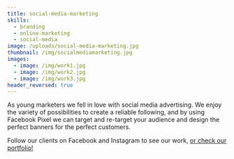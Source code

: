 ```yaml
---
title: social-media-marketing
skills:
  - branding
  - online-marketing
  - social-media
image: /uploads/social-media-marketing.jpg
thumbnail: /img/socialmediamarketing.jpg
images:
  - image: /img/work1.jpg
  - image: /img/work2.jpg
  - image: /img/work3.jpg
header_reversed: true
---
```



As young marketers we fell in love with social media advertising. We enjoy the variety of possibilities to create a reliable following, and by using Facebook Pixel we can target and re-target your audience and design the perfect banners for the perfect customers.

Follow our clients on Facebook and Instagram to see our work, [or check our portfolio!](/work/)
